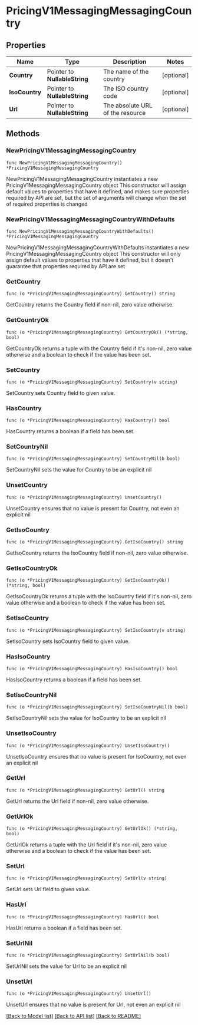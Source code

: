 # PricingV1MessagingMessagingCountry

## Properties

Name | Type | Description | Notes
------------ | ------------- | ------------- | -------------
**Country** | Pointer to **NullableString** | The name of the country | [optional] 
**IsoCountry** | Pointer to **NullableString** | The ISO country code | [optional] 
**Url** | Pointer to **NullableString** | The absolute URL of the resource | [optional] 

## Methods

### NewPricingV1MessagingMessagingCountry

`func NewPricingV1MessagingMessagingCountry() *PricingV1MessagingMessagingCountry`

NewPricingV1MessagingMessagingCountry instantiates a new PricingV1MessagingMessagingCountry object
This constructor will assign default values to properties that have it defined,
and makes sure properties required by API are set, but the set of arguments
will change when the set of required properties is changed

### NewPricingV1MessagingMessagingCountryWithDefaults

`func NewPricingV1MessagingMessagingCountryWithDefaults() *PricingV1MessagingMessagingCountry`

NewPricingV1MessagingMessagingCountryWithDefaults instantiates a new PricingV1MessagingMessagingCountry object
This constructor will only assign default values to properties that have it defined,
but it doesn't guarantee that properties required by API are set

### GetCountry

`func (o *PricingV1MessagingMessagingCountry) GetCountry() string`

GetCountry returns the Country field if non-nil, zero value otherwise.

### GetCountryOk

`func (o *PricingV1MessagingMessagingCountry) GetCountryOk() (*string, bool)`

GetCountryOk returns a tuple with the Country field if it's non-nil, zero value otherwise
and a boolean to check if the value has been set.

### SetCountry

`func (o *PricingV1MessagingMessagingCountry) SetCountry(v string)`

SetCountry sets Country field to given value.

### HasCountry

`func (o *PricingV1MessagingMessagingCountry) HasCountry() bool`

HasCountry returns a boolean if a field has been set.

### SetCountryNil

`func (o *PricingV1MessagingMessagingCountry) SetCountryNil(b bool)`

 SetCountryNil sets the value for Country to be an explicit nil

### UnsetCountry
`func (o *PricingV1MessagingMessagingCountry) UnsetCountry()`

UnsetCountry ensures that no value is present for Country, not even an explicit nil
### GetIsoCountry

`func (o *PricingV1MessagingMessagingCountry) GetIsoCountry() string`

GetIsoCountry returns the IsoCountry field if non-nil, zero value otherwise.

### GetIsoCountryOk

`func (o *PricingV1MessagingMessagingCountry) GetIsoCountryOk() (*string, bool)`

GetIsoCountryOk returns a tuple with the IsoCountry field if it's non-nil, zero value otherwise
and a boolean to check if the value has been set.

### SetIsoCountry

`func (o *PricingV1MessagingMessagingCountry) SetIsoCountry(v string)`

SetIsoCountry sets IsoCountry field to given value.

### HasIsoCountry

`func (o *PricingV1MessagingMessagingCountry) HasIsoCountry() bool`

HasIsoCountry returns a boolean if a field has been set.

### SetIsoCountryNil

`func (o *PricingV1MessagingMessagingCountry) SetIsoCountryNil(b bool)`

 SetIsoCountryNil sets the value for IsoCountry to be an explicit nil

### UnsetIsoCountry
`func (o *PricingV1MessagingMessagingCountry) UnsetIsoCountry()`

UnsetIsoCountry ensures that no value is present for IsoCountry, not even an explicit nil
### GetUrl

`func (o *PricingV1MessagingMessagingCountry) GetUrl() string`

GetUrl returns the Url field if non-nil, zero value otherwise.

### GetUrlOk

`func (o *PricingV1MessagingMessagingCountry) GetUrlOk() (*string, bool)`

GetUrlOk returns a tuple with the Url field if it's non-nil, zero value otherwise
and a boolean to check if the value has been set.

### SetUrl

`func (o *PricingV1MessagingMessagingCountry) SetUrl(v string)`

SetUrl sets Url field to given value.

### HasUrl

`func (o *PricingV1MessagingMessagingCountry) HasUrl() bool`

HasUrl returns a boolean if a field has been set.

### SetUrlNil

`func (o *PricingV1MessagingMessagingCountry) SetUrlNil(b bool)`

 SetUrlNil sets the value for Url to be an explicit nil

### UnsetUrl
`func (o *PricingV1MessagingMessagingCountry) UnsetUrl()`

UnsetUrl ensures that no value is present for Url, not even an explicit nil

[[Back to Model list]](../README.md#documentation-for-models) [[Back to API list]](../README.md#documentation-for-api-endpoints) [[Back to README]](../README.md)


